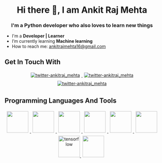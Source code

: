 <h1 align="center"> Hi there 👋, I am Ankit Raj Mehta </h1>
<h3 align="center">I'm a Python developer who also loves to learn new things</h3>



-  I'm a **Developer | Learner**
-  I’m currently learning **Machine learning**
-  How to reach me: ankitrajmehta16@gmail.com


## Get In Touch With

<p align="center">
    <a target="_blank" href="https://www.instagram.com/ankit.raj_mehta/"><img style="padding:5px" alt="twitter-ankitraj_mehta" src="https://img.shields.io/badge/Instagram-E4405F?style=for-the-badge&logo=instagram&logoColor=white"/>
</a>
	<a target="_blank" href="https://www.linkedin.com/in/ankit-mehta-39536a273/"><img style="padding:5px" alt="twitter-ankitraj_mehta" src="https://img.shields.io/badge/LinkedIn-0077B5?style=for-the-badge&logo=linkedin&logoColor=white"/>
</a>
    <a target="_blank" href="https://twitter.com/ankitraj_mehta"><img style="padding:5px" alt="twitter-ankitraj_mehta" src="https://img.shields.io/badge/Twitter-1DA1F2?style=for-the-badge&logo=twitter&logoColor=white"/>
</a>    
</p>


## Programming Languages And Tools

<p align="center">
	</a>
    <a target="_blank" href="https://www.python.org/"> 
        <img style="padding:5px" src="https://img.icons8.com/color/144/000000/python.png"  width="70" height="70"/>
	</a>
    <a target="_blank" href="https://www.cprogramming.com/"> 
        <img style="padding:5px" src="https://cdn.jsdelivr.net/gh/devicons/devicon/icons/c/c-original.svg" width="70" height="70"/>
    </a>
    <a target="_blank" href="https://www.w3.org/html/"> 
        <img style="padding:5px" src="https://cdn.jsdelivr.net/gh/devicons/devicon/icons/html5/html5-original-wordmark.svg" width="70" height="70"/>
    </a>
    <a target="_blank" href="https://www.w3schools.com/css/"> 
        <img style="padding:5px"  src="https://cdn.jsdelivr.net/gh/devicons/devicon/icons/css3/css3-original.svg" width="70" height="70"/>
    </a>
    <a target="_blank" href="https://flask.palletsprojects.com/"> 
        <img style="padding:5px" src="https://cdn.jsdelivr.net/gh/devicons/devicon/icons/flask/flask-original-wordmark.svg" width="70" height="70"/>
    </a>
    <a target="_blank" href="https://www.djangoproject.com/"> 
        <img style="padding:5px" src="https://cdn.jsdelivr.net/gh/devicons/devicon/icons/django/django-plain.svg" width="70" height="70"/>
    </a>
    <a href="https://www.tensorflow.org" target="_blank" > 
	    <img src="https://www.vectorlogo.zone/logos/tensorflow/tensorflow-icon.svg" alt="tensorflow" width="70" height="70"/> </a> 
    <a target="_blank" href="https://sqlite.org"> 
        <img style="padding:5px" src="https://cdn.jsdelivr.net/gh/devicons/devicon/icons/sqlite/sqlite-plain-wordmark.svg" width="70" height="70"/>
</p>
